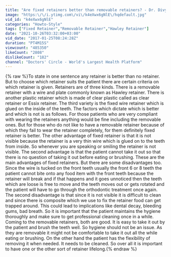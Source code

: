 ```yaml
---
title: "Are fixed retainers better than removable retainers? - Dr. Divyashree Rajendra"
image: "https:\/\/i.ytimg.com\/vi\/k4eXwx6gNlE\/hqdefault.jpg"
vid_id: "k4eXwx6gNlE"
categories: "Howto-Style"
tags: ["Fixed Retainer","Removable Retainer","Hawley Retainer"]
date: "2021-10-26T03:32:00+03:00"
vid_date: "2017-01-25T08:24:28Z"
duration: "PT4M15S"
viewcount: "485350"
likeCount: "2808"
dislikeCount: "182"
channel: "Doctors' Circle - World's Largest Health Platform"
---
```

{% raw %}To state in one sentence any retainer is better than no retainer. But to choose which retainer suits the patient there are certain criteria on which retainer is given. Retainers are of three kinds. There is a removable retainer with a wire and plate commonly known as Hawley retainer. There is another plastic retainer which is made of clear plastic called as clear retainer or Essix retainer. The third variety is the fixed wire retainer which is glued on the inside of the teeth. The factors which dictate which is better and which is not is as follows. For those patients who are very compliant with wearing the retainers anything would be fine including the removable ones. But for those who do not like to have a removable retainer because of which they fail to wear the retainer completely, for them definitely fixed retainer is better. The other advantage of fixed retainer is that it is not visible because the retainer is a very thin wire which is glued on to the teeth from inside. So whenever you are speaking or smiling the retainer is not visible. The second advantage is that the patient cannot take it out so that there is no question of taking it out before eating or brushing. These are the main advantages of fixed retainers. But there are some disadvantages too. Since the wire is tucked on the front teeth usually the front 6 or 8 teeth the patient cannot bite onto any food item with the front teeth because the retainer will break and if that happens and it goes unnoticed then the teeth which are loose is free to move and the teeth moves out or gets rotated and the patient will have to go through the orthodontic treatment once again. The second disadvantage is that since it is not visible it is difficult to clean and since there is composite which we use to fix the retainer food can get trapped around. This could lead to implications like dental decay, bleeding gums, bad breath. So it is important that the patient maintains the hygiene thoroughly and make sure to get professional cleaning once in a while. Coming to the removable retainers, both are good. It is easy to take it out by the patient and brush the teeth well. So hygiene should not be an issue. As they are removable it might not be comfortable to take it out all the while eating or brushing. On the other hand the patient has the flexibility of removing it when needed. It needs to be cleaned. So over all it is important to have one or the other sort of retainer lifelong.{% endraw %}
